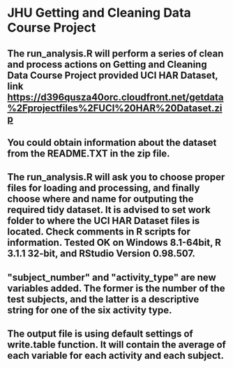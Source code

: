 JHU Getting and Cleaning Data Course Project
============================================

## The run_analysis.R will perform a series of clean and process actions on Getting and Cleaning Data Course Project provided UCI HAR Dataset, link https://d396qusza40orc.cloudfront.net/getdata%2Fprojectfiles%2FUCI%20HAR%20Dataset.zip

## You could obtain information about the dataset from the README.TXT in the zip file.

## The run_analysis.R will ask you to choose proper files for loading and processing, and finally choose where and name for outputing the required tidy dataset. It is advised to set work folder to where the UCI HAR Dataset files is located. Check comments in R scripts for information. Tested OK on Windows 8.1-64bit, R 3.1.1 32-bit, and RStudio Version 0.98.507.

## "subject_number" and "activity_type" are new variables added. The former is the number of the test subjects, and the latter is a descriptive string for one of the six activity type.

## The output file is using default settings of write.table function. It will contain the average of each variable for each activity and each subject.
